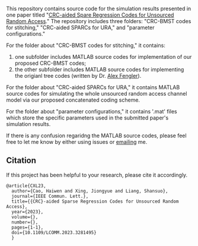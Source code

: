 This repository contains source code for the simulation results presented in one paper titled "[CRC-aided Spare Regression Codes for Unsourced Random Access](https://doi.org/10.1109/LCOMM.2023.3281495)." The repository includes three folders: "CRC-BMST codes for stitching," "CRC-aided SPARCs for URA," and "parameter configurations."

For the folder about "CRC-BMST codes for stitching," it contains:
1. one subfolder includes MATLAB source codes for implementation of our proposed CRC-BMST codes;
2. the other subfolder includes MATLAB source codes for implementing the origianl tree codes (written by Dr. [Alex Fengler](https://alexfengler.github.io/)).

For the folder about "CRC-aided SPARCs for URA," it contains MATLAB source codes for simulating the whole unsourced random access channel model via our proposed concatenated coding scheme. 

For the folder about "parameter configurations," it contains '.mat' files which store the specific parameters used in the submitted paper's simulation results.

If there is any confusion regaridng the MATLAB source codes, please feel free to let me know by either using issues or [emailing](mailto:haiwen.cao94@gmail.com) me.



## Citation

If this project has been helpful to your research, please cite it accordingly.

```
@article{CXL23,
  author={Cao, Haiwen and Xing, Jiongyue and Liang, Shansuo},
  journal={IEEE Commun. Lett.}, 
  title={{CRC}-aided Sparse Regression Codes for Unsourced Random Access}, 
  year={2023},
  volume={},
  number={},
  pages={1-1},
  doi={10.1109/LCOMM.2023.3281495}
  }
```
